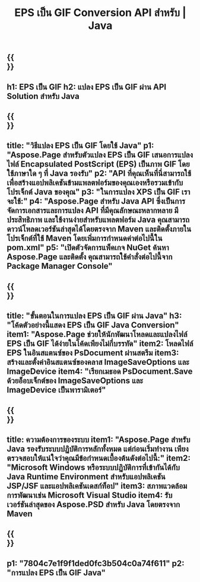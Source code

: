 ﻿---
translation: true
template: /_templates/_conversion-child-java.md
title: EPS เป็น GIF Conversion API สำหรับ | Java
url: /java/conversion/eps-to-gif/
description: ตัวอย่างโค้ดการแปลง Java สำหรับรูปแบบ EPS เป็นไฟล์ GIF ใช้โค้ดตัวอย่างนี้เพื่อแปลง EPS เป็น GIF ภายในแอปพลิเคชันบนเว็บหรือเดสก์ท็อป Java
informat: EPS
outformat: GIF
otherformats: XPS PS
---

{{<section banner>}}
---
h1: EPS เป็น GIF
h2: แปลง EPS เป็น GIF ผ่าน API Solution สำหรับ Java
---

{{<section overview>}}
---
title: "วิธีแปลง EPS เป็น GIF โดยใช้ Java"
p1: "Aspose.Page สำหรับตัวแปลง EPS เป็น GIF เสนอการแปลงไฟล์ Encapsulated PostScript (EPS) เป็นภาพ GIF โดยใช้ภาษาใด ๆ ที่ Java รองรับ"
p2: "API ที่คุณเห็นที่นี่สามารถใช้เพื่อสร้างแอปพลิเคชันข้ามแพลตฟอร์มของคุณเองหรือรวมเข้ากับโปรเจ็กต์ Java ของคุณ"
p3: "ในการแปลง XPS เป็น GIF เราจะใช้:"
p4: "Aspose.Page สำหรับ Java API ซึ่งเป็นการจัดการเอกสารและการแปลง API ที่มีคุณลักษณะหลากหลาย มีประสิทธิภาพ และใช้งานง่ายสำหรับแพลตฟอร์ม Java คุณสามารถดาวน์โหลดเวอร์ชันล่าสุดได้โดยตรงจาก Maven และติดตั้งภายในโปรเจ็กต์ที่ใช้ Maven โดยเพิ่มการกำหนดค่าต่อไปนี้ใน pom.xml"
p5: "เปิดตัวจัดการแพ็คเกจ NuGet ค้นหา Aspose.Page และติดตั้ง คุณสามารถใช้คำสั่งต่อไปนี้จาก Package Manager Console"
---

{{<section feature1>}}
---
title: "ขั้นตอนในการแปลง EPS เป็น GIF ผ่าน Java"
h3: "โค้ดตัวอย่างนี้แสดง EPS เป็น GIF Java Conversion"
item1: "Aspose.Page ช่วยให้นักพัฒนาโหลดและแปลงไฟล์ EPS เป็น GIF ได้ง่ายในโค้ดเพียงไม่กี่บรรทัด"
item2: โหลดไฟล์ EPS ในอินสแตนซ์ของ PsDocument ผ่านสตรีม
item3: สร้างและตั้งค่าอินสแตนซ์ของคลาส ImageSaveOptions และ ImageDevice
item4: "เรียกเมธอด PsDocument.Save ด้วยอ็อบเจ็กต์ของ ImageSaveOptions และ ImageDevice เป็นพารามิเตอร์"
---

{{<section feature2>}}
---
title: ความต้องการของระบบ
item1: "Aspose.Page สำหรับ Java รองรับระบบปฏิบัติการหลักทั้งหมด แต่ก่อนเริ่มทำงาน เพียงตรวจสอบให้แน่ใจว่าคุณมีข้อกำหนดเบื้องต้นดังต่อไปนี้:"
item2: "Microsoft Windows หรือระบบปฏิบัติการที่เข้ากันได้กับ Java Runtime Environment สำหรับแอปพลิเคชัน JSP/JSF และแอปพลิเคชันเดสก์ท็อป"
item3: สภาพแวดล้อมการพัฒนาเช่น Microsoft Visual Studio
item4: รับเวอร์ชันล่าสุดของ Aspose.PSD สำหรับ Java โดยตรงจาก Maven
---

{{<section gist>}}
---
p1: "7804c7e1f9f1ded0fc3b504c0a74f611"
p2: "การแปลง EPS เป็น GIF Java"
---

